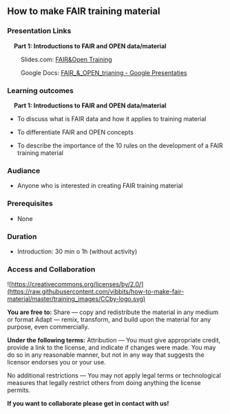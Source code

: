 ## How to make FAIR training material



### Presentation Links

    **Part 1: Introductions to FAIR and OPEN data/material**

        Slides.com: [FAIR&amp;Open Training](https://slides.com/brunapiereckmoura/minimal)

        Google Docs: [FAIR_&amp;_OPEN_trianing - Google Presentaties](https://docs.google.com/presentation/d/13aV9TIFyTQgDPRhaJAkXOrIfxxVJRZDxyr6UyXrSYAk/edit?usp=sharing) 



### Learning outcomes

    **Part 1: Introductions to FAIR and OPEN data/material**

- To discuss what is FAIR data and how it applies to training material

- To differentiate FAIR and OPEN concepts

- To describe the importance of the 10 rules on the development of a FAIR training material 

### Audiance

- Anyone who is interested in creating FAIR training material



### Prerequisites

- None



### Duration

- Introduction: 30 min o 1h (without activity)



### Access and Collaboration

![https://creativecommons.org/licenses/by/2.0/](https://raw.githubusercontent.com/vibbits/how-to-make-fair-material/master/training_images/CCby-logo.svg)

**You are free to:**
Share — copy and redistribute the material in any medium or format
Adapt — remix, transform, and build upon the material for any purpose, even commercially. 


**Under the following terms:**
Attribution — You must give appropriate credit, provide a link to the license, and indicate if changes were made. You may do so in any reasonable manner, but not in any way that suggests the licensor endorses you or your use.

No additional restrictions — You may not apply legal terms or technological measures that legally restrict others from doing anything the license permits.



**If you want to collaborate please get in contact with us!**


